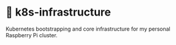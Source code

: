 # 🚀 k8s-infrastructure
Kubernetes bootstrapping and core infrastructure for my personal Raspberry Pi cluster.